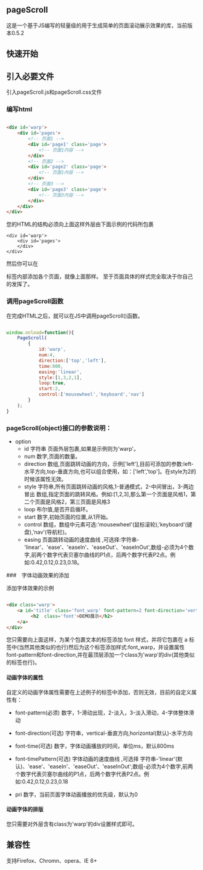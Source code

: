 ## pageScroll

这是一个基于JS编写的轻量级的用于生成简单的页面滚动展示效果的库，当前版本0.5.2


## 快速开始

## 引入必要文件

引入pageScroll.js和pageScroll.css文件


### 编写html

``` html

<div id='warp'>
	<div id='pages'>
		<!-- 页面1 -->
		<div id='page1' class='page'>
			<!-- 页面1内容 -->
		</div>
		<!-- 页面2 -->
		<div id='page2' class='page'>
			<!-- 页面1内容 -->
		</div>
		<!-- 页面3 -->
		<div id='page3' class='page'>
			<!-- 页面3内容 -->
		</div>
	</div>
</div>

```

您的HTML的结构必须向上面这样外层由下面示例的代码所包裹

```
<div id='warp'>
	<div id='pages'>
	</div>
</div>	

```

然后你可以在<div id='pages'></div>标签内部添加各个页面，就像上面那样。
至于页面具体的样式完全取决于你自己的发挥了。

### 调用pageScroll函数

在完成HTML之后，就可以在JS中调用pageScroll()函数。

``` js

window.onload=function(){
	PageScroll(
		{
			id:'warp',
			num:4,
			direction:['top','left'],
			time:800,
		    easing:'linear',
			style:[1,3,2,1],
			loop:true,
			start:2,
			control:['mousewheel','keyboard','nav']		
		}
	);
}

```

### pageScroll(object)接口的参数说明：

- option
	- id 字符串 页面外层包裹,如果是示例则为'warp'。
	- num 数字,页面的数量。
	- direction 数组,页面跳转动画的方向，示例['left'],目前可添加的参数:left-水平方向,top-垂直方向,也可以组合使用，如：['left','top']。在style为2的时候该属性无效。
	- style 字符串,所有页面跳转动画的风格,1-普通模式，2-中间冒出，3-两边冒出
数组,指定页面的跳转风格。例如:[1,2,3],那么第一个页面是风格1，第二个页面是风格2，第三页面是风格3
	- loop 布尔值,是否开启循环。
	- start 数字,初始页面的位置,从1开始。
	- control 数组，数组中元素可选:'mousewheel'(鼠标滚轮),'keyboard'(键盘),'nav'(导航栏)。
	- easing 页面跳转动画的速度曲线 ,可选择:字符串-'linear'、'ease'、'easeIn'、'easeOut'、'easeInOut',数组-必须为4个数字,前两个数字代表贝塞尔曲线的P1点，后两个数字代表P2点。例如:0.42,0.12,0.23,0.18。

###　字体动画效果的添加

添加字体效果的示例

``` html

<div class='warp'>
	<a id='title' class='font_warp' font-pattern=2 font-direction='vertical' pri=1>
		 <h2  class='font'>DEMO展示</h2>
	</a>
</div>
```

您只需要向上面这样，为某个包裹文本的标签添加 font 样式，并将它包裹在 a 标签中(当然其他类似的也行)然后为这个标签添加样式:font_warp，并设置属性font-pattern和font-direction,并在最顶层添加一个class为'warp'的div(其他类似的标签也行)。


#### 动画字体的属性

自定义的动画字体属性需要在上述例子的<a>标签中添加，否则无效，目前的自定义属性有：

- font-pattern(必须)  数字，1-滑动出现，2-淡入，3-淡入滑动，4-字体整体滑动

- font-direction(可选) 字符串，vertical-垂直方向,horizontal(默认)-水平方向

- font-time(可选) 数字，字体动画播放的时间，单位ms，默认800ms

- font-timePattern(可选) 字体动画的速度曲线 ,可选择 字符串-'linear'(默认)、'ease'、'easeIn'、'easeOut'、'easeInOut';数组-必须为4个数字,前两个数字代表贝塞尔曲线的P1点，后两个数字代表P2点。例如:0.42,0.12,0.23,0.18
 	
- pri 数字，当前页面字体动画播放的优先级，默认为0


#### 动画字体的排版

您只需要对外层含有class为'warp'的div设置样式即可。

## 兼容性

支持Firefox、Chromn、opera、IE 6+
